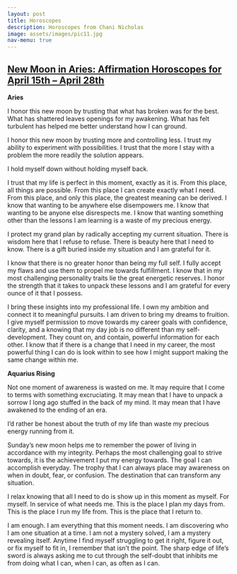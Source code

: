 ```yaml
---
layout: post
title: Horoscopes
description: Horoscopes from Chani Nicholas
image: assets/images/pic11.jpg
nav-menu: true
---
```


## [New Moon in Aries: Affirmation Horoscopes for April 15th – April 28th](http://chaninicholas.com/2018/04/new-moon-aries-horoscopes-2018/)

**Aries**

I honor this new moon by trusting that what has broken was for the best. What has shattered  leaves openings for my awakening. What has felt turbulent has helped me better understand how I can ground. 

I honor this new moon by trusting more and controlling less. I trust my ability to experiment with possibilities. I trust that the more I stay with a problem the more readily the solution appears.

I hold myself down without holding myself back.

I trust that my life is perfect in this moment, exactly as it is. From this place, all things are possible. From this place I can create exactly what I need. From this place, and only this place, the greatest meaning can be derived. I know that wanting to be anywhere else disempowers me. I know that wanting to be anyone else disrespects me. I know that wanting something other than the lessons I am learning is a waste of my precious energy. 

I protect my grand plan by radically accepting my current situation. There is wisdom here that I refuse to refuse. There is beauty here that I need to know. There is a gift buried inside my situation and I am grateful for it.

I know that there is no greater honor than being my full self. I fully accept my flaws and use them to propel me towards fulfillment. I know that in my most challenging personality traits lie the great energetic reserves. I honor the strength that it takes to unpack these lessons and I am grateful for every ounce of it that I possess.

I bring these insights into my professional life. I own my ambition and connect it to meaningful pursuits. I am driven to bring my dreams to fruition. I give myself permission to move towards my career goals with confidence, clarity, and a knowing that my day job is no different than my self-development. They count on, and contain, powerful information for each other. I know that if there is a change that I need in my career, the most powerful thing I can do is look within to see how I might support making the same change within me.

**Aquarius Rising**

Not one moment of awareness is wasted on me. It may require that I come to terms with something excruciating. It may mean that I have to unpack a sorrow I long ago stuffed in the back of my mind. It may mean that I have awakened to the ending of an era.

I’d rather be honest about the truth of my life than waste my precious energy running from it.

Sunday’s new moon helps me to remember the power of living in accordance with my integrity. Perhaps the most challenging goal to strive towards, it is the achievement I put my energy towards. The goal I can accomplish everyday. The trophy that I can always place may awareness on when in doubt, fear, or confusion. The destination that can transform any situation.

I relax knowing that all I need to do is show up in this moment as myself. For myself. In service of what needs me. This is the place I plan my days from. This is the place I run my life from. This is the place that I return to.

I am enough. I am everything that this moment needs. I am discovering who I am one situation at a time. I am not a mystery solved, I am a mystery revealing itself. Anytime I find myself struggling to get it right, figure it out, or fix myself to fit in, I remember that isn’t the point. The sharp edge of life’s sword is always asking me to cut through the self-doubt that inhibits me from doing what I can, when I can, as often as I can.